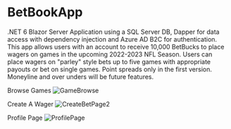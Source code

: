 # BetBookApp
.NET 6 Blazor Server Application using a SQL Server DB, Dapper for data access with dependency injection and Azure AD B2C for authentication. This app allows users with an account to receive 10,000 BetBucks to place wagers on games in the upcoming 2022-2023 NFL Season. Users can place wagers on "parley" style bets up to five games with appropriate payouts or bet on single games. Point spreads only in the first version. Moneyline and over unders will be future features.

Browse Games
![GameBrowse](https://user-images.githubusercontent.com/95720340/176060293-2497e6a2-1b82-4606-a4f0-1fb63244afba.png)

Create A Wager
![CreateBetPage2](https://user-images.githubusercontent.com/95720340/176059634-463cb135-3211-4591-8c2c-7d06c859cd79.png)

Profile Page
![ProfilePage](https://user-images.githubusercontent.com/95720340/176059662-d7c02660-43ee-49a9-be7f-bfd9dd57a35b.png)

